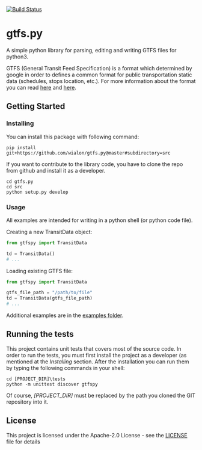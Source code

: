 [![Build Status](https://travis-ci.com/wialon/gtfs.py.svg?branch=master)](https://travis-ci.com/wialon/gtfs.py)
# gtfs.py

A simple python library for parsing, editing and writing GTFS files for python3.

GTFS (General Transit Feed Specification) is a format which determined by google in order to defines a common format for public transportation static data (schedules, stops location, etc.). For more information about the format you can read [here](https://developers.google.com/transit/gtfs) and [here](https://en.wikipedia.org/wiki/General_Transit_Feed_Specification).

## Getting Started

### Installing

You can install this package with following command:

```shell
pip install git+https://github.com/wialon/gtfs.py@master#subdirectory=src
```

If you want to contribute to the library code, you have to clone the repo from github and install it as a developer.

```shell
cd gtfs.py
cd src
python setup.py develop
```

### Usage

All examples are intended for writing in a python shell (or python code file).

Creating a new TransitData object:
```python
from gtfspy import TransitData

td = TransitData()
# ...
```

Loading existing GTFS file:
```python
from gtfspy import TransitData

gtfs_file_path = "/path/to/file"
td = TransitData(gtfs_file_path)
# ...
```

Additional examples are in the [examples folder](examples).

## Running the tests

This project contains unit tests that covers most of the source code. In order to run the tests, you must first install the project as a developer (as mentioned at the _Installing_ section. After the installation you can run them by typing the following commands in your shell:
```shell
cd [PROJECT_DIR]\tests
python -m unittest discover gtfspy
```
Of course, _[PROJECT_DIR]_ must be replaced by the path you cloned the GIT repository into it.

## License

This project is licensed under the Apache-2.0 License - see the [LICENSE](LICENSE) file for details
